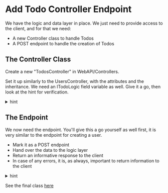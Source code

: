 # Add Todo Controller Endpoint
We have the logic and data layer in place. We just need to provide access to the client, and for that we need:

* A new Controller class to handle Todos
* A POST endpoint to handle the creation of Todos


## The Controller Class
Create a new "TodosController" in WebAPI/Controllers.

Set it up similarly to the UsersController, with the attributes and the inheritance. 
We need an ITodoLogic field variable as well. Give it a go, then look at the hint for verification.

<details>
<summary>hint</summary>

```csharp
[ApiController]
[Route("[controller]")]
public class TodosController : ControllerBase
{
    private readonly ITodoLogic todoLogic;

    public TodosController(ITodoLogic todoLogic)
    {
        this.todoLogic = todoLogic;
    }
}
```
This is almost identical to the other Controller class, we made, so if you forgot how things work, go back to slide 12.

</details>

## The Endpoint

We now need the endpoint. You'll give this a go yourself as well first, it is very similar to the endpoint for creating a user.

* Mark it as a POST endpoint
* Hand over the data to the logic layer
* Return an informative response to the client
* In case of any errors, it is, as always, important to return information to the client

<details>
<summary>hint</summary>

```csharp
[HttpPost]
public async Task<ActionResult<Todo>> CreateAsync([FromBody]TodoCreationDto dto)
{
    try
    {
        Todo created = await todoLogic.CreateAsync(dto);
        return Created($"/todos/{created.Id}", created);
    }
    catch (Exception e)
    {
        Console.WriteLine(e);
        return StatusCode(500, e.Message);
    }
}
```
This is almost identical to the other Controller class, we made, so if you forgot how things work, go back to slide 12.

</details>

See the final class [here](https://github.com/TroelsMortensen/WasmTodo/blob/004_AddTodo/WebAPI/Controllers/TodosController.cs)